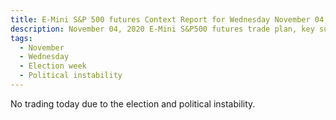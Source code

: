 ```yaml
---
title: E-Mini S&P 500 futures Context Report for Wednesday November 04, 2020
description: November 04, 2020 E-Mini S&P500 futures trade plan, key support and resistance zones, and volatility analysis.
tags:
  - November
  - Wednesday
  - Election week
  - Political instability
---
```


No trading today due to the election and political instability.
